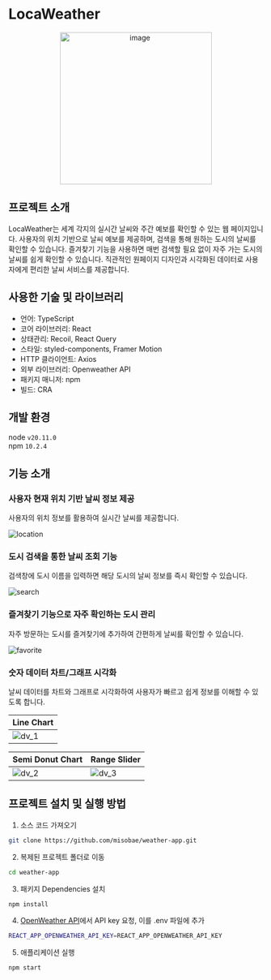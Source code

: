 # LocaWeather
<div align="center">
  <img width="300" alt="image" src="https://github.com/misobae/LocaWeather/assets/156400599/45be9419-b00b-4037-84ae-665a1712bb68">
</div>

## 프로젝트 소개
LocaWeather는 세계 각지의 실시간 날씨와 주간 예보를 확인할 수 있는 웹 페이지입니다. 사용자의 위치 기반으로 날씨 예보를 제공하며, 검색을 통해 원하는 도시의 날씨를 확인할 수 있습니다. 즐겨찾기 기능을 사용하면 매번 검색할 필요 없이 자주 가는 도시의 날씨를 쉽게 확인할 수 있습니다. 직관적인 원페이지 디자인과 시각화된 데이터로 사용자에게 편리한 날씨 서비스를 제공합니다.

## 사용한 기술 및 라이브러리
- 언어: TypeScript
- 코어 라이브러리: React
- 상태관리: Recoil, React Query
- 스타일: styled-components, Framer Motion
- HTTP 클라이언트: Axios
- 외부 라이브러리: Openweather API
- 패키지 매니저: npm
- 빌드: CRA

## 개발 환경
node ```v20.11.0```<br />
npm ```10.2.4```

## 기능 소개
### 사용자 현재 위치 기반 날씨 정보 제공
사용자의 위치 정보를 활용하여 실시간 날씨를 제공합니다.

![location](https://github.com/misobae/LocaWeather/assets/156400599/9c1fd6c9-f8a6-4e13-b0b9-7c6edb195c27)


### 도시 검색을 통한 날씨 조회 기능
검색창에 도시 이름을 입력하면 해당 도시의 날씨 정보를 즉시 확인할 수 있습니다.

![search](https://github.com/misobae/LocaWeather/assets/156400599/84739d8b-a14a-4658-8b0e-7f561c0cdbeb)


### 즐겨찾기 기능으로 자주 확인하는 도시 관리
자주 방문하는 도시를 즐겨찾기에 추가하여 간편하게 날씨를 확인할 수 있습니다.

![favorite](https://github.com/misobae/LocaWeather/assets/156400599/270c33bc-465a-4f5d-9451-3a7028ff4e24)


### 숫자 데이터 차트/그래프 시각화
날씨 데이터를 차트와 그래프로 시각화하여 사용자가 빠르고 쉽게 정보를 이해할 수 있도록 합니다.

| Line Chart |
|----------|
|![dv_1](https://github.com/misobae/LocaWeather/assets/156400599/6c1fb2e6-9e1b-4fb6-bc31-beee93f796ca)|

| Semi Donut Chart | Range Slider |
|----------|----------|
|![dv_2](https://github.com/misobae/LocaWeather/assets/156400599/532dfb59-c34c-4fd6-acb8-188b825d6434)|![dv_3](https://github.com/misobae/LocaWeather/assets/156400599/92ea2b42-61b8-43e6-8d13-e52675c0d8a9)|



## 프로젝트 설치 및 실행 방법
1. 소스 코드 가져오기
```bash
git clone https://github.com/misobae/weather-app.git
```
2. 복제된 프로젝트 폴더로 이동
```bash
cd weather-app
```
3. 패키지 Dependencies 설치
```bash
npm install
```
4. [OpenWeather API](https://openweathermap.org/)에서 API key 요청, 이를 .env 파일에 추가
```bash
REACT_APP_OPENWEATHER_API_KEY=REACT_APP_OPENWEATHER_API_KEY
```
5. 애플리케이션 실행
```bash
npm start
```